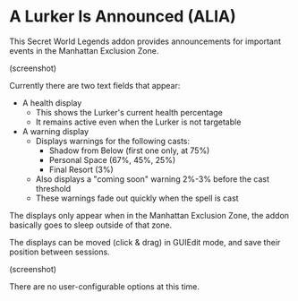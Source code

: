 # A Lurker Is Announced (ALIA)
This Secret World Legends addon provides announcements for important events in the Manhattan Exclusion Zone.

(screenshot)

Currently there are two text fields that appear:
- A health display 
  - This shows the Lurker's current health percentage
  - It remains active even when the Lurker is not targetable
- A warning display
  - Displays warnings for the following casts:
    - Shadow from Below (first one only, at 75%)
    - Personal Space (67%, 45%, 25%)
    - Final Resort (3%)
  - Also displays a "coming soon" warning 2%-3% before the cast threshold
  - These warnings fade out quickly when the spell is cast
  
The displays only appear when in the Manhattan Exclusion Zone, the addon basically goes to sleep outside of that zone.

The displays can be moved (click & drag) in GUIEdit mode, and save their position between sessions.

(screenshot)

There are no user-configurable options at this time.
